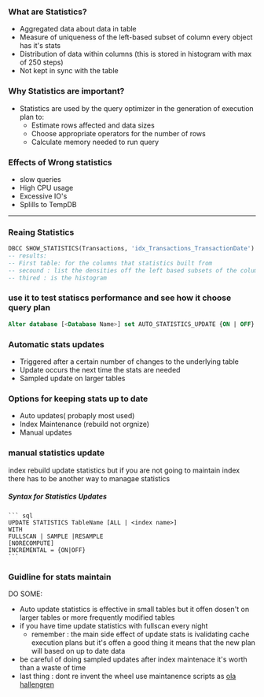 ### What are Statistics?
*   Aggregated data about data in table
*   Measure of uniqueness of the left-based subset of  column
every object has it's stats
*   Distribution of data within columns (this is stored in histogram with max of 250 steps)
*   Not kept in sync with the table

### Why Statistics are important?
*   Statistics are used by the query optimizer in the generation of execution plan to:
    -   Estimate rows affected and data sizes
    -   Choose appropriate operators for the number of rows
    -   Calculate memory needed to run query

### Effects of Wrong statistics
*   slow queries
*   High CPU usage
*   Excessive IO's
*   Splills to TempDB
-------------------------------------------------------------------------------------
### Reaing Statistics
``` sql
DBCC SHOW_STATISTICS(Transactions, 'idx_Transactions_TransactionDate')
-- results: 
-- First table: for the columns that statistics built from
-- secound : list the densities off the left based subsets of the columns
-- thired : is the histogram 
```
### use it to test statiscs performance and see how it choose query plan  
``` sql
Alter database [<Database Name>] set AUTO_STATISTICS_UPDATE {ON | OFF}
```

### Automatic stats updates
*   Triggered after a certain number of changes to the underlying table
*   Update occurs the next time the stats are needed
*   Sampled update on larger tables

### Options for keeping stats up to date
*   Auto updates( probaply most used)
*   Index Maintenance (rebuild not orgnize)
*   Manual updates

### manual statistics update
index rebuild update statistics but if you are not going to maintain index there has to be another way to managae statistics
##### Syntax for Statistics Updates
    ``` sql 
    UPDATE STATISTICS TableName [ALL | <index name>]
    WITH
    FULLSCAN | SAMPLE |RESAMPLE
    [NORECOMPUTE]
    INCREMENTAL = {ON|OFF}
    ```

### Guidline for stats maintain
DO SOME:
*   Auto update statistics is effective in small tables but it offen dosen't on larger tables or more frequently modified tables
*   if you have time update statistics with fullscan every night 
    - remember : the main side effect of update stats is ivalidating cache execution plans but it's offen a good thing it means that the new plan will based on up to date data
* be careful of doing sampled updates after index maintenace it's worth than a waste of time 
*   last thing : dont re invent the wheel use maintanence scripts as [ola hallengren](ola.hallengren.com/)
